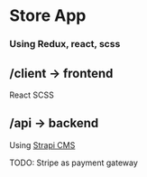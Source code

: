 # Store App
### Using Redux, react, scss

## /client -> frontend
React
SCSS

## /api -> backend
Using [Strapi CMS](https://strapi.io/)

TODO: Stripe as payment gateway
